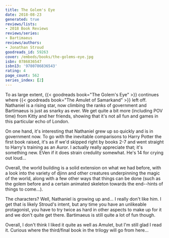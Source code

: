 ```yaml
---
title: The Golem's Eye
date: 2018-08-23
generated: true
reviews/lists:
- 2018 Book Reviews
reviews/series:
- Bartimaeus
reviews/authors:
- Jonathan Stroud
goodreads_id: 59263
cover: /embeds/books/the-golems-eye.jpg
isbn: 0786836547
isbn13: '9780786836543'
rating: 4
page_count: 562
series_index: [2]
---
```

To as large extent, {{< goodreads book="The Golem's Eye" >}} continues where {{< goodreads book="The Amulet of Samarkand" >}} left off. Nathaniel is a rising star, now climbing the ranks of government and Bartimaeus is just as snarky as ever. We get quite a bit more (including POV time) from Kitty and her friends, showing that it's not all fun and games in this particular echo of London.  

On one hand, it's interesting that Nathaniel grew up so quickly and is in government now. To go with the inevitable comparisons to Harry Potter the first book raised, it's as if we'd skipped right by books 2-7 and went straight to Harry's training as an Auror. I actually really appreciate that; it's something new. EVen if it does strain credulity somewhat. He's 14 for crying out loud...  

<!--more-->

Overall, the world building is a solid extension on what we had before, with a look into the variety of djinn and other creatures underpinning the magic of the world, along with a few other ways that things can be done (such as the golem before and a certain animated skeleton towards the end--hints of things to come...).  

The characters? Well, Nathaniel is growing up and... I really don't like him. I get that is likely Stroud's intent, but any time you have an unlikeable protagonist, you have to try twice as hard in other aspects to make up for it and we don't quite get there. Bartimaeus is still quite a lot of fun though.  

Overall, I don't think I liked it quite as well as Amulet, but I'm still glad I read it. Curious where the third/final book in the trilogy will go from here...